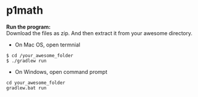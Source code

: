 # p1math

**Run the program:**  
Download the files as zip. And then extract it from your awesome directory.

 - On Mac OS, open termnial

```
$ cd /your_awesome_folder  
$ ./gradlew run
```

 - On Windows, open command prompt

```
cd your_awesome_folder 
gradlew.bat run
```
